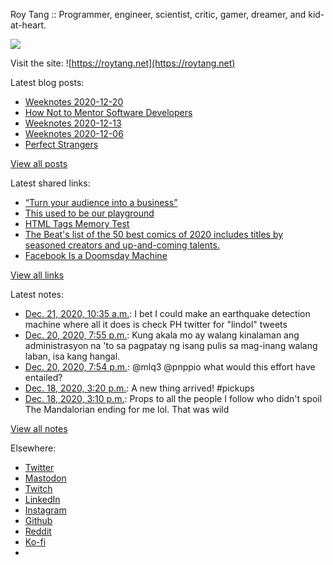 Roy Tang :: Programmer, engineer, scientist, critic, gamer, dreamer, and kid-at-heart.

![](https://roytang.net/static/img/profile.jpg)

Visit the site: ![https://roytang.net](https://roytang.net)

Latest blog posts:

- [Weeknotes 2020-12-20](https://roytang.net/2020/12/weeknotes-2020-12-20/)
- [How Not to Mentor Software Developers](https://roytang.net/2020/12/how-not-to-mentor/)
- [Weeknotes 2020-12-13](https://roytang.net/2020/12/weeknotes-2020-12-13/)
- [Weeknotes 2020-12-06](https://roytang.net/2020/12/weeknotes-2020-12-06/)
- [Perfect Strangers](https://roytang.net/2020/12/perfect-strangers/)

[View all posts](https://roytang.net/blog)

Latest shared links:

- [“Turn your audience into a business”](https://roytang.net/2020/12/turn-your-audience-into-a-business/)
- [This used to be our playground](https://roytang.net/2020/12/this-used-to-be-our-playground/)
- [HTML Tags Memory Test](https://roytang.net/2020/12/html-tags-memory-test/)
- [The Beat&#x27;s list of the 50 best comics of 2020 includes titles by seasoned creators and up-and-coming talents.](https://roytang.net/2020/12/the-beats-list-of-the-50-best-comics-of-2020-includes-titles-by-seasoned-creators-and-up-and-coming-/)
- [Facebook Is a Doomsday Machine](https://roytang.net/2020/12/facebook-is-a-doomsday-machine/)

[View all links](https://roytang.net/links)

Latest notes:

- [Dec. 21, 2020, 10:35 a.m.](https://roytang.net/2020/12/1341090027996999680/): I bet I could make an earthquake detection machine where all it does is check PH twitter for &quot;lindol&quot; tweets
- [Dec. 20, 2020, 7:55 p.m.](https://roytang.net/2020/12/1340868417394331648/): Kung akala mo ay walang kinalaman ang administrasyon na &#x27;to sa pagpatay ng isang pulis sa mag-inang walang laban, isa kang hangal.
- [Dec. 20, 2020, 7:54 p.m.](https://roytang.net/2020/12/1340868156378660864/): @mlq3 @pnppio what would this effort have entailed?
- [Dec. 18, 2020, 3:20 p.m.](https://roytang.net/2020/12/1340074409961222146/): A new thing arrived! #pickups
- [Dec. 18, 2020, 3:10 p.m.](https://roytang.net/2020/12/1340072060886765568/): Props to all the people I follow who didn&#x27;t spoil The Mandalorian ending for me lol. That was wild

[View all notes](https://roytang.net/notes)

Elsewhere:

- [Twitter](https://twitter.com/roytang)
- [Mastodon](https://mastodon.technology/@roytang)
- [Twitch](https://twitch.tv/twitchyroy)
- [LinkedIn](https://www.linkedin.com/in/roytang)
- [Instagram](https://instagram.com/roytang0400)
- [Github](https://github.com/roytang)
- [Reddit](https://reddit.com/u/hungryroy)
- [Ko-fi](https://ko-fi.com/roytang)
- [](mailto:hello@roytang.net)